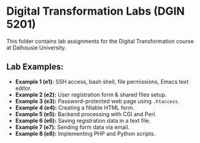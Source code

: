 # Digital Transformation Labs (DGIN 5201)

This folder contains lab assignments for the Digital Transformation course at Dalhousie University.

## Lab Examples:
- **Example 1 (e1):** SSH access, bash shell, file permissions, Emacs text editor.
- **Example 2 (e2):** User registration form & shared files setup.
- **Example 3 (e3):** Password-protected web page using `.htaccess`.
- **Example 4 (e4):** Creating a fillable HTML form.
- **Example 5 (e5):** Backend processing with CGI and Perl.
- **Example 6 (e6):** Saving registration data in a text file.
- **Example 7 (e7):** Sending form data via email.
- **Example 8 (e8):** Implementing PHP and Python scripts.
